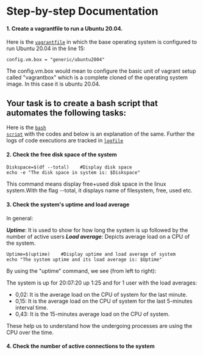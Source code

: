 # Step-by-step Documentation


#### 1. Create a vagrantfile to run a Ubuntu 20.04.

Here is the <code><a href="https://github.com/dikshita-git/P-M-Test/blob/main/Vagrant/Vagrantfile">vagrantfile</a></code> in which the base operating system is configured to run Ubuntu 20.04 in the line 15:

```
config.vm.box = "generic/ubuntu2004"
```
The config.vm.box would mean to configure the basic unit of vagrant setup called "vagrantbox" which is a complete cloned of the operating system image. In this case it is ubuntu 20.04.




## Your task is to create a bash script that automates the following tasks:

Here is the <code><a href="https://github.com/dikshita-git/P-M-Test/blob/main/test.sh">bash script</a></code> with the codes and below is an explanation of the same. Further the logs of code executions are tracked in <code><a href="https://github.com/dikshita-git/P-M-Test/blob/main/log.out">logfile</a></code>


#### 2. Check the free disk space of the system

```
Diskspace=$(df --total)    #Display disk space
echo -e "The disk space in system is: $Diskspace"
```
This command means display free+used disk space in the linux system.With the flag --total, it displays name of filesystem, free, used etc. 


#### 3. Check the system's uptime and load average

In general:

***Uptime***: It is used to show for how long the system is up followed by the number of active users
***Load average***: Depicts average load on a CPU of the system.


```
Uptime=$(uptime)    #Display uptime and load average of system
echo "The system uptime and its load average is: $Uptime"
```
By using the "uptime" command, we see (from left to right):

The system is up for 20:07:20 up  1:25 and for 1 user with the load averages:
- 0,02: It is the average load on the CPU of system for the last minute.
- 0,15: It is the average load on the CPU of system for the last 5-minutes interval time.
- 0,43: It is the 15-minutes average load on the CPU of system.

These help us to understand how the undergoing processes are using the CPU over the time.


#### 4. Check the number of active connections to the system
